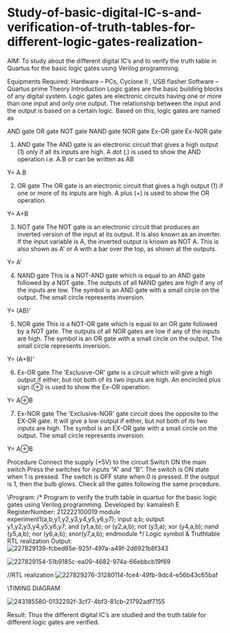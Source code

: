 # Study-of-basic-digital-IC-s-and-verification-of-truth-tables-for-different-logic-gates-realization-
 AIM:
To study about the different digital IC’s and to verify the truth table in Quartus for the basic logic gates using Verilog programming.

Equipments Required:
Hardware – PCs, Cyclone II , USB flasher
Software – Quartus prime
Theory
Introduction
Logic gates are the basic building blocks of any digital system. Logic gates are electronic circuits having one or more than one input and only one output. The relationship between the input and the output is based on a certain logic. Based on this, logic gates are named as

AND gate
OR gate
NOT gate
NAND gate
NOR gate
Ex-OR gate
Ex-NOR gate
1) AND gate
The AND gate is an electronic circuit that gives a high output (1) only if all its inputs are high. A dot (.) is used to show the AND operation i.e. A.B or can be written as AB

Y= A.B

2) OR gate
The OR gate is an electronic circuit that gives a high output (1) if one or more of its inputs are high. A plus (+) is used to show the OR operation.

Y= A+B

3) NOT gate
The NOT gate is an electronic circuit that produces an inverted version of the input at its output. It is also known as an inverter. If the input variable is A, the inverted output is known as NOT A. This is also shown as A' or A with a bar over the top, as shown at the outputs.

Y= A'

4) NAND gate
This is a NOT-AND gate which is equal to an AND gate followed by a NOT gate. The outputs of all NAND gates are high if any of the inputs are low. The symbol is an AND gate with a small circle on the output. The small circle represents inversion.

Y= (AB)’

5) NOR gate
This is a NOT-OR gate which is equal to an OR gate followed by a NOT gate. The outputs of all NOR gates are low if any of the inputs are high. The symbol is an OR gate with a small circle on the output. The small circle represents inversion.

Y= (A+B)’

6) Ex-OR gate
The 'Exclusive-OR' gate is a circuit which will give a high output if either, but not both of its two inputs are high. An encircled plus sign (⊕) is used to show the Ex-OR operation.

Y= A⊕B

7) Ex-NOR gate
The 'Exclusive-NOR' gate circuit does the opposite to the EX-OR gate. It will give a low output if either, but not both of its two inputs are high. The symbol is an EX-OR gate with a small circle on the output. The small circle represents inversion.

Y= A⊕B

Procedure
Connect the supply (+5V) to the circuit
Switch ON the main switch
Press the switches for inputs “A” and “B”. The switch is ON state when 1 is pressed. The switch is OFF state when 0 is pressed.
If the output is 1, then the bulb glows.
Check all the gates following the same procedure.

\\Program:
/*
Program to verify the truth table in quartus for the basic logic gates using Verilog programming.
Developed by: kamalesh E 
RegisterNumber: 212222100019
module experiment1(a,b,y1,y2,y3,y4,y5,y6,y7);
input a,b;
output y1,y2,y3,y4,y5,y6,y7;
and (y1,a,b);
or (y2,a,b);
not (y3,a);
xor (y4,a,b);
nand (y5,a,b);
nor (y6,a,b);
xnor(y7,a,b);
endmodule
*/
Logic symbol & Truthtable
RTL realization
Output:
![227829139-fcbed65e-925f-497a-a49f-2d6921b8f343](https://github.com/kamalesh2509/Study-of-basic-digital-IC-s-and-verification-of-truth-tables-for-different-logic-gates-realization-/assets/120444689/795ac913-c1e8-4a33-9b91-f5718225a332)

![227829154-51b9185c-ea09-4682-974a-66ebbcb19f69](https://github.com/kamalesh2509/Study-of-basic-digital-IC-s-and-verification-of-truth-tables-for-different-logic-gates-realization-/assets/120444689/13c8169e-a5c7-4aa9-a324-5be847906116)


//RTL realization
![227829276-31280114-fce4-49fb-9dc4-e56b43c65baf](https://github.com/kamalesh2509/Study-of-basic-digital-IC-s-and-verification-of-truth-tables-for-different-logic-gates-realization-/assets/120444689/d1bd13d0-d634-4d60-8d58-180210aeae6d)

\\TIMING DIAGRAM


![243185580-0132292f-3cf7-4bf3-81cb-21792adf7155](https://github.com/kamalesh2509/Study-of-basic-digital-IC-s-and-verification-of-truth-tables-for-different-logic-gates-realization-/assets/120444689/5a442688-befc-4f7b-b548-a242aa8a4393)

Result:
Thus the different digital IC’s are studied and the truth table for different logic gates are verified.
